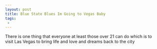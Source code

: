 ```yaml
---
layout: post
title: Blue State Blues Im Going to Vegas Baby
tags:
 -
---
```

There is one thing that everyone  at least those over 21  can do which is to visit Las Vegas to bring life and love and dreams back to the city
